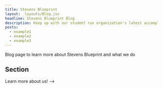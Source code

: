 ```yaml
---
title: Stevens Blueprint
layout: _layouts/Blog.jsx
headline: Stevens Blueprint Blog
description: Keep up with our student run organization's latest accomplishments and mishaps.
posts:
  - example1
  - example2
  - example3
---
```


<!-- title: Stevens Blueprint
layout: _layouts/Placeholder.jsx
headline: Under Construction!
description: This page is being worked on, please check back in soon.
 -->

Blog page to learn more about Stevens Blueprint and what we do

## Section

Learn more about us! -->

